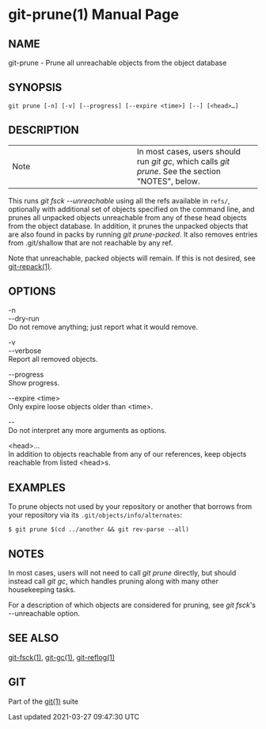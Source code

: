 # git-prune(1) Manual Page

## NAME

git-prune - Prune all unreachable objects from the object database

## SYNOPSIS

    git prune [-n] [-v] [--progress] [--expire <time>] [--] [<head>…​]

## DESCRIPTION

<table><colgroup><col style="width: 50%" /><col style="width: 50%" /></colgroup><tbody><tr class="odd"><td><div class="title">Note</div></td><td>In most cases, users should run <em>git gc</em>, which calls <em>git prune</em>. See the section "NOTES", below.</td></tr></tbody></table>

This runs _git fsck --unreachable_ using all the refs available in `refs/`, optionally with additional set of objects specified on the command line, and prunes all unpacked objects unreachable from any of these head objects from the object database. In addition, it prunes the unpacked objects that are also found in packs by running _git prune-packed_. It also removes entries from .git/shallow that are not reachable by any ref.

Note that unreachable, packed objects will remain. If this is not desired, see [git-repack(1)](git-repack.html).

## OPTIONS

-n  
--dry-run  
Do not remove anything; just report what it would remove.

-v  
--verbose  
Report all removed objects.

--progress  
Show progress.

--expire &lt;time&gt;  
Only expire loose objects older than &lt;time&gt;.

--  
Do not interpret any more arguments as options.

&lt;head&gt;…​  
In addition to objects reachable from any of our references, keep objects reachable from listed &lt;head&gt;s.

## EXAMPLES

To prune objects not used by your repository or another that borrows from your repository via its `.git/objects/info/alternates`:

    $ git prune $(cd ../another && git rev-parse --all)

## NOTES

In most cases, users will not need to call _git prune_ directly, but should instead call _git gc_, which handles pruning along with many other housekeeping tasks.

For a description of which objects are considered for pruning, see _git fsck_'s --unreachable option.

## SEE ALSO

[git-fsck(1)](git-fsck.html), [git-gc(1)](git-gc.html), [git-reflog(1)](git-reflog.html)

## GIT

Part of the [git(1)](git.html) suite

Last updated 2021-03-27 09:47:30 UTC
